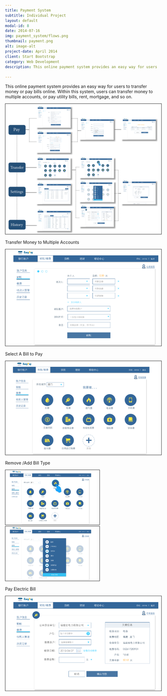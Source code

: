 ```yaml
---
title: Payment System
subtitle: Individual Project
layout: default
modal-id: 8
date: 2014-07-16
img: payment_system/flows.png
thumbnail: payment.png
alt: image-alt
project-date: April 2014
client: Start Bootstrap
category: Web Development
description: This online payment system provides an easy way for users to transfer money or pay bills online. Within this system, users can transfer money to multiple accounts, or pay utility bills, rent, mortgage, and so on.

---
```

This online payment system provides an easy way for users to transfer money or pay bills online. Within this system, users can transfer money to multiple accounts, or pay utility bills, rent, mortgage, and so on.

<img src="img/portfolio/payment_system/flows.png" width="600px" border="1px" style="PADDING-RIGHT: 10px" class="img-responsive img-centered">

Transfer Money to Multiple Accounts   

<img src="img/portfolio/payment_system/transfer_mutiple.png" width="600px" border="1px" style="PADDING-RIGHT: 10px" class="img-responsive img-centered">

Select A Bill to Pay 
 
<img src="img/portfolio/payment_system/pay2.png" width="600px" border="1px" style="PADDING-RIGHT: 10px" class="img-responsive img-centered">

Remove /Add Bill Type

<div class="col-sm-6">  
<img src="img/portfolio/payment_system/pay_delete.png" width="300px" border="1px" style="PADDING-RIGHT: 10px" class="img-responsive img-centered">
</div>
<div class="col-sm-6">
<img src="img/portfolio/payment_system/pay_add_bill.png" width="300px" border="1px" style="PADDING-RIGHT: 10px" class="img-responsive img-centered">
</div>

Pay Electric Bill  

<img src="img/portfolio/payment_system/pay_electric_bill.png" width="600px" border="1px" style="PADDING-RIGHT: 10px" class="img-responsive img-centered">